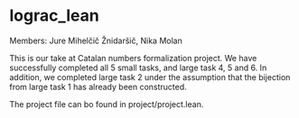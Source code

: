 # lograc_lean

Members: Jure Mihelčič Žnidaršič, Nika Molan

This is our take at Catalan numbers formalization project. We have successfully completed all 5 small tasks, and large task 4, 5 and 6. In addition, we completed large task 2 under the assumption that the bijection from large task 1 has already been constructed.

The project file can bo found in project/project.lean.
